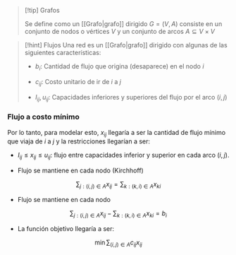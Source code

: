 
>[!tip] Grafos 
>
>Se define como un [[Grafo|grafo]] dirigido $G=(V,A)$ consiste en un conjunto de nodos o vértices $V$ y un conjunto de arcos $A\subseteq V\times V$

>[!hint] Flujos 
>Una red es un [[Grafo|grafo]] dirigido con algunas de las siguientes características: 
>
>- $b_i$: Cantidad de flujo que origina (desaparece) en el nodo $i$
>  
>  - $c_{ij}$: Costo unitario de ir de $i$ a $j$
>    
> - $I_{ij}, u_{ij}$: Capacidades inferiores y superiores del flujo por el arco $(i,j)$

### Flujo a costo mínimo 

Por lo tanto, para modelar esto, $x_{ij}$ llegaría a ser la cantidad de flujo mínimo que viaja de $i$ a $j$ y la restricciones llegarían a ser: 

- $I_{ij}\leq x_{ij}\leq u_{ij}$: flujo entre capacidades inferior y superior en cada arco $(i,j)$. 

- Flujo se mantiene en cada nodo (Kirchhoff)

$$\sum_{j:(i,j)\in A}x_{ij}=\sum_{k:(k,i)\in A}x_{ki}$$

- Flujo se mantiene en cada nodo 

$$\sum_{j:(i,j)\in A}x_{ij}-\sum_{k:(k,i)\in A}x_{ki}=b_i$$

- La función objetivo llegaría a ser: 

$$\min\sum_{(i,j)\in A}c_{ij}x_{ij}$$

